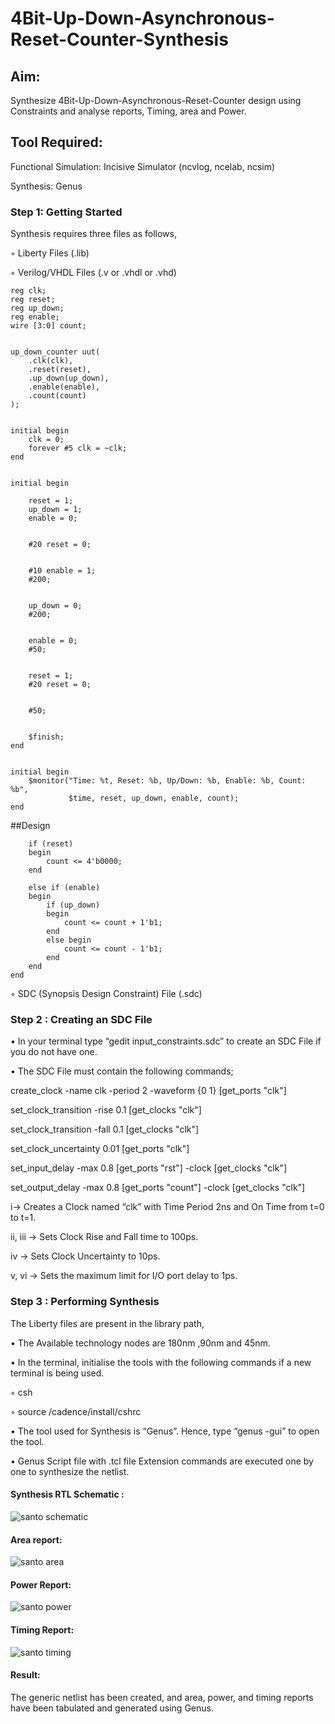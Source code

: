 # 4Bit-Up-Down-Asynchronous-Reset-Counter-Synthesis

## Aim:

Synthesize 4Bit-Up-Down-Asynchronous-Reset-Counter design using Constraints and analyse reports, Timing, area and Power.

## Tool Required:

Functional Simulation: Incisive Simulator (ncvlog, ncelab, ncsim)

Synthesis: Genus

### Step 1: Getting Started

Synthesis requires three files as follows,

◦ Liberty Files (.lib)

◦ Verilog/VHDL Files (.v or .vhdl or .vhd)

```
reg clk;
reg reset;
reg up_down;
reg enable;
wire [3:0] count;


up_down_counter uut(
    .clk(clk),
    .reset(reset),
    .up_down(up_down),
    .enable(enable),
    .count(count)
);


initial begin
    clk = 0;
    forever #5 clk = ~clk;  
end


initial begin

    reset = 1;
    up_down = 1;
    enable = 0;
    

    #20 reset = 0;
    

    #10 enable = 1;
    #200;  
    

    up_down = 0;
    #200;  
    

    enable = 0;
    #50;
    

    reset = 1;
    #20 reset = 0;
    

    #50;
    

    $finish;
end


initial begin
    $monitor("Time: %t, Reset: %b, Up/Down: %b, Enable: %b, Count: %b", 
             $time, reset, up_down, enable, count);
end
```

##Design
```always @(posedge clk or posedge reset) begin
    if (reset) 
    begin
        count <= 4'b0000;
    end

    else if (enable)
    begin
        if (up_down)
        begin
            count <= count + 1'b1;
        end
        else begin
            count <= count - 1'b1;
        end
    end
end
```
◦ SDC (Synopsis Design Constraint) File (.sdc)


 ### Step 2 : Creating an SDC File

•	In your terminal type “gedit input_constraints.sdc” to create an SDC File if you do not have one.

•	The SDC File must contain the following commands;

create_clock -name clk -period 2 -waveform {0 1} [get_ports "clk"]

set_clock_transition -rise 0.1 [get_clocks "clk"]

set_clock_transition -fall 0.1 [get_clocks "clk"]

set_clock_uncertainty 0.01 [get_ports "clk"]

set_input_delay -max 0.8 [get_ports "rst"] -clock [get_clocks "clk"]

set_output_delay -max 0.8 [get_ports "count"] -clock [get_clocks "clk"]

i→ Creates a Clock named “clk” with Time Period 2ns and On Time from t=0 to t=1.

ii, iii → Sets Clock Rise and Fall time to 100ps.

iv → Sets Clock Uncertainty to 10ps.

v, vi → Sets the maximum limit for I/O port delay to 1ps.

### Step 3 : Performing Synthesis

The Liberty files are present in the library path,

• The Available technology nodes are 180nm ,90nm and 45nm.

• In the terminal, initialise the tools with the following commands if a new terminal is being
used.

◦ csh

◦ source /cadence/install/cshrc

• The tool used for Synthesis is “Genus”. Hence, type “genus -gui” to open the tool.

• Genus Script file with .tcl file Extension commands are executed one by one to synthesize the netlist.

#### Synthesis RTL Schematic :
![santo schematic](https://github.com/user-attachments/assets/2503478b-9a66-4c8a-bf5c-6ef8a566e995)


#### Area report:
![santo area](https://github.com/user-attachments/assets/5954d48e-e630-4fc2-a36b-7061e60dbab2)


#### Power Report:
![santo power](https://github.com/user-attachments/assets/f7c46707-c187-4d2b-98fe-a1fb5258ad8a)


#### Timing Report: 
![santo timing](https://github.com/user-attachments/assets/03fd8c1b-285e-4fa8-befb-5b43c042c625)



#### Result: 

The generic netlist has been created, and area, power, and timing reports have been tabulated and generated using Genus.





